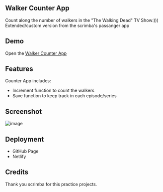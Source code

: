 ## Walker Counter App
Count along the number of walkers in the "The Walking Dead" TV Show:)))
Extended/custom version from the scrimba's passanger app

## Demo
Open the [Walker Counter App]([https://deploy-preview-1--walkercounter.netlify.app/index2]) 

## Features
Counter App includes: 
- Increment function to count the walkers
- Save function to keep track in each episode/series

## Screenshot
![image](https://user-images.githubusercontent.com/117180862/212568005-6f199e80-d69c-47d3-b760-d8a8ec4e5ec0.png)

## Deployment
- GitHub Page
- Netlify

## Credits
Thank you scrimba for this practice projects.


